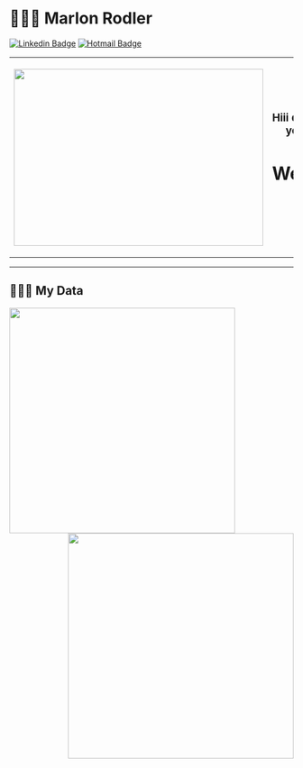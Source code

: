 # 👱🏻‍♂️ Marlon Rodler
[![Linkedin Badge](https://img.shields.io/badge/-LinkedIn-blue?style=flat&logo=LinkedIn&logoColor=white)](https://www.linkedin.com/in/%EC%98%81%EC%A4%80-%EA%B9%80-a27b92201/)
[![Hotmail Badge](https://img.shields.io/badge/Gmail-d14836?style=flat-square&logo=Gmail&logoColor=white&link=mailto:kyjun92@gmail.com)](mailto:kyjun92@gmail.com)

<table>
  <tr>
    <th>
      <p>
        <img src="https://github.com/kyjun92/kyjun92/blob/master/gif.gif" width="442" height="314">
      </p>
    </th>
    <th>
      <p>
        <h3>Hiii developer 🤙🏻, if you got here...</h3>
      </p>
      <p>
       <h1><b>Welcome!!!😄</b></h1>
      </p>
      <!--<p>
        My name is YoungJun Kim, 
      </p>
      <p>
        I am a mere student of Systems Analysis and Development...
      </p> 
      <p>
        I aims to improve and grow in the area of Web Development. 
      </p> -->
    </th>
  </tr>
</table>

<hr>


## 🕵🏻‍♂️ My Data
<img width="400px" align="left" src="https://github-readme-stats.vercel.app/api/top-langs/?username=kyjun92&hide=html&layout=compact&theme=default" />

<img width="400px" align="right" src="https://github-readme-stats.vercel.app/api?username=kyjun92&theme=default" />


<!--
**kyjun92/kyjun92** is a ✨ _special_ ✨ repository because its `README.md` (this file) appears on your GitHub profile.

Here are some ideas to get you started:

- 🔭 I’m currently working on **trestle** (Salesforce Partner)
- 👋 Hi, I’m YoungJun Kim @kyjun92
- 👀 I’m interested in Data Analysis && AI
- 🌱 I’m currently learning Salesforce Development(SFDX)
- 💞️ I’m looking to collaborate on Salesforce
- 📫 How to reach me > Send me Email > kyjun92@gmail.com
- 💬 Ask me about ...
- 📫 How to reach me: ...
- 😄 Pronouns: ...
- ⚡ Fun fact: ...
-->
